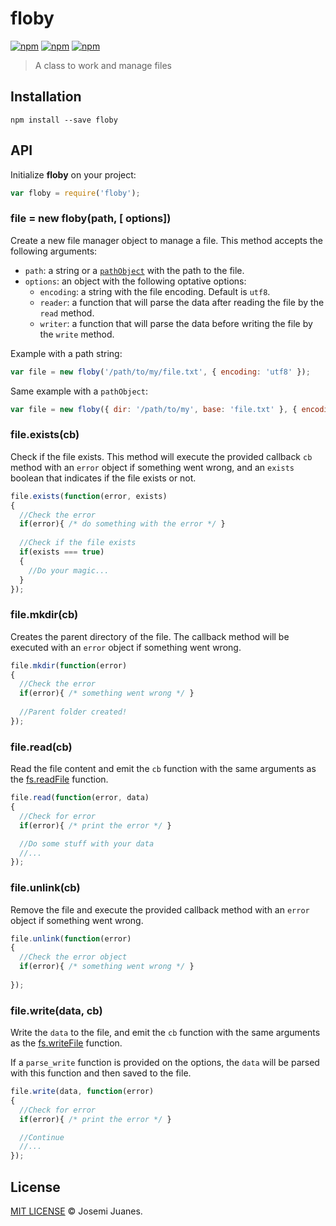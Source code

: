 # floby

[![npm](https://img.shields.io/npm/v/floby.svg?style=flat-square)](https://www.npmjs.com/package/floby)
[![npm](https://img.shields.io/npm/dt/floby.svg?style=flat-square)](https://www.npmjs.com/package/floby)
[![npm](https://img.shields.io/npm/l/floby.svg?style=flat-square)](https://github.com/jmjuanes/floby)

> A class to work and manage files

## Installation

```
npm install --save floby
```

## API

Initialize **floby** on your project:

```javascript
var floby = require('floby');
```

### file = new floby(path, [ options])

Create a new file manager object to manage a file. This method accepts the following arguments:

- `path`: a string or a [`pathObject`](https://nodejs.org/api/path.html#path_path_format_pathobject) with the path to the file.
- `options`: an object with the following optative options:
  - `encoding`: a string with the file encoding. Default is `utf8`.
  - `reader`: a function that will parse the data after reading the file by the `read` method.
  - `writer`: a function that will parse the data before writing the file by the `write` method.

Example with a path string: 

```javascript
var file = new floby('/path/to/my/file.txt', { encoding: 'utf8' });
```

Same example with a `pathObject`: 

```javascript
var file = new floby({ dir: '/path/to/my', base: 'file.txt' }, { encoding: 'utf8' });
```

### file.exists(cb)

Check if the file exists. This method will execute the provided callback `cb` method with an `error` object if something went wrong, and an `exists` boolean that indicates if the file exists or not.

```javascript
file.exists(function(error, exists)
{
  //Check the error 
  if(error){ /* do something with the error */ } 
  
  //Check if the file exists 
  if(exists === true)
  {
    //Do your magic...
  }
});
```

### file.mkdir(cb)

Creates the parent directory of the file. The callback method will be executed with an `error` object if something went wrong.

```javascript
file.mkdir(function(error)
{
  //Check the error 
  if(error){ /* something went wrong */ } 
  
  //Parent folder created!
});
```

### file.read(cb)

Read the file content and emit the `cb` function with the same arguments as the [fs.readFile](https://nodejs.org/api/fs.html#fs_fs_readfile_file_options_callback) function.

```javascript
file.read(function(error, data)
{
  //Check for error
  if(error){ /* print the error */ }

  //Do some stuff with your data
  //...
});
```

### file.unlink(cb)

Remove the file and execute the provided callback method with an `error` object if something went wrong. 

```javascript
file.unlink(function(error)
{
  //Check the error object 
  if(error){ /* something went wrong */ } 
  
});
```

### file.write(data, cb)

Write the `data` to the file, and emit the `cb` function with the same arguments as the [fs.writeFile](https://nodejs.org/api/fs.html#fs_fs_writefile_file_data_options_callback) function.

If a `parse_write` function is provided on the options, the `data` will be parsed with this function and then saved to the file.

```javascript
file.write(data, function(error)
{
  //Check for error
  if(error){ /* print the error */ }

  //Continue
  //...
});
```

## License

[MIT LICENSE](./LICENSE) &copy; Josemi Juanes.
